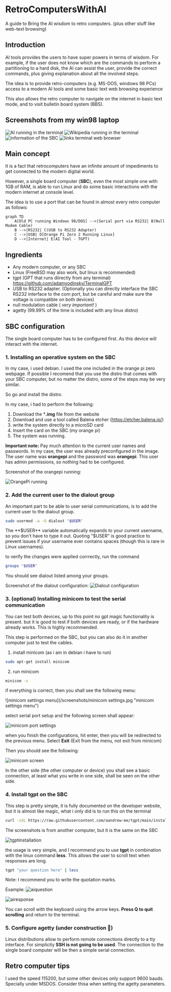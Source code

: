 # RetroComputersWithAI
A guide to Bring the AI wisdom to retro computers. (plus other stuff like web-text browsing)

## Introduction

AI tools provides the users to have super powers in terms of wisdom.
For example, if the user does not know which are the commands to perform a partitioning to a hard disk, the AI can assist the user, provide the correct commands, plus giving explanation about all the involved steps.

The idea is to provide retro-computers (e.g. MS-DOS, windows 98 PCs) access to a modern AI tools and some basic text web browsing experience

This also allows the retro computer to navigate on the internet in basic text mode, and to visit bulletin board system (BBS).

## Screenshots from my win98 laptop

![AI running in the terminal](/screenshots/w98AIdemo.jpg "AI running on hyper-terminal")
![Wikipedia running in the terminal](/screenshots/w98wiki.jpg "Wikipedia running in the terminal")
![information of the SBC](/screenshots/w98neofetch.jpg "information of the SBC")
![links terminal web browser](/screenshots/w98asciicats.jpg "links terminal web browser")

## Main concept

It is a fact that retrocomputers have an infinite amount of impediments to get connected to the modern digital world.

However, a single board computer (**SBC**), even the most simple one with 1GB of RAM, is able to run Linux and do some basic interactions with the modern internet at console level.

The idea is to use a port that can be found in almost every retro computer
as follows:

```mermaid
graph TD
    A[Old PC running Windows 98/DOS] -->|Serial port via RS232| B(Null Modem Cable)
    B -->|RS232| C(USB to RS232 Adapter)
    C -->|USB| D[Orange Pi Zero 2 Running Linux]
    D -->|Internet| E(AI Tool - TGPT)
```
## Ingredients

- Any modern computer, or any SBC
- Linux (FreeBSD may also work, but linux is recommended)
- tgpt (GPT that runs diirectly from any terminal) https://github.com/adamyodinsky/TerminalGPT
- USB to RS232 adapter. (Optionally you can directly interface the SBC RS232 interface to the com port, but be careful and make sure the voltage is compatible on both devices)
- null modulation cable ( *very important!* )
- agetty (99.99% of the time is included with any linux distro)

## SBC configuration

The single board computer has to be configured first. As this device will interact with the internet.

### 1. Installing an operative system on the SBC

In my case, i used debian. I used the one included in the orange pi zero webpage. If possible I recomend that you use the distro that comes with your SBC computer, but no matter the distro, some of the steps may be very similar.

So go and install the distro.

In my case, i had to perform the following:

1. Download the ***.img** file from the website
2. Download and use a tool called Balena etcher (https://etcher.balena.io/)
3. write the system directly to a microSD card
4. Insert the card on the SBC (my orange pi)
5. The system was running.

**Important note:** Pay much attention to the current user names and passwords.
In my case, the user was already preconfigured in the image. The user name was **orangepi** and the password was **orangepi**. This user has admin permissions, so nothing had to be configured.

Screenshot of the orangepi running:

![OrangePi running](/screenshots/OrangepiBoot.jpg "OrangePi running")

### 2. Add the current user to the dialout group

An important part to be able to user serial communications, is to add the current user to the dialout group. 

```Bash
sudo usermod -a -G dialout "$USER"
```

The **$USER** variable automatically expands to your current username, so you don't have to type it out. Quoting "$USER" is good practice to prevent issues if your username ever contains spaces (though this is rare in Linux usernames).

to verify the changes were applied corrrectly, run the command

```bash
groups "$USER"
```

You should see dialout listed among your groups.

Screenshot of the dialout configuration:
![Dialout configuration](/screenshots/dialoutuser.jpg "Dialout configuration")

### 3. (optional) Installing minicom to test the serial communication

You can test both devices, up to this point no gpt magic functionality is present. but it is good to test if both devices are ready, or if the hardware already works. This is highly recommended.

This step is performed on the SBC, but you can also do it in another computer just to test the cables.

1. install minicom (as i am in debian i have to run)
```bash
sudo apt-get install minicom
```
2. run minicom
```bash
minicom -s
```
if everything is correct, then you shall see the following menu:

![minicom settings menu](/screenshots/minicom settings.jpg "minicom settings menu")

select serial port setup and the following screen shall appear:

![minicom port settings](/screenshots/minicomportsettings.jpg "minicom port settings")

when you finish the configurations, hit enter, then you will be redirected to the previous menu.
Select **Exit**  (Exit from the menu, not exit from minicom)

Then you should see the following:

![minicom screen](/screenshots/minicomscreen.jpg "minicom screen")

In the other side (the other computer or device) you shall see a basic connection, at least what you write in one side, shall be seen on the other side.

### 4. Install tgpt on the SBC

This step is pretty simple, it is fully documented on the developer website, but it is almost like magic, what i only did is to run this on the terminal

```bash
curl -sSL https://raw.githubusercontent.com/aandrew-me/tgpt/main/install | bash -s /usr/local/bin
```

The screenshots is from another computer, but it is the same on the SBC

![tgptinstallation](/screenshots/tgptinstall.jpg "tgpt installation")

the usage is very simple, and I recommend you to use **tgpt** in combination with the linux command **less**.
This allows the user to scroll text when responses are long.

```bash
tgpt "your question here" | less
```
Note: I recommend you to write the quotation marks.

Example:
![aiquestion](/screenshots/aiquestion.jpg "Question for the AI")

![airesponse](/screenshots/airesponse.jpg "Response from the AI")

You can scroll with the keyboard using the arrow keys.
**Press Q to quit scrolling** and return to the terminal.

### 5. Configure agetty (under construction 🚧)

Linux distributions allow to perform remote connections directly to a tty interface.
For simplicity **SSH is not going to be used**. The connection to the single board computer will be then a simple serial connection.




## Retro computer tips

I used the speed 115200, but some other devices only support 9600 bauds. Specially under MSDOS.
Consider thisa when setting the agetty parameters.
